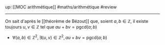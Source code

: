 up::[[MOC arithmétique]]
#maths/arithmétique #review

---

On sait d'après le [[théorème de Bézout]] que, soient $a,b\in\mathbb{Z}$, il existe toujours $u,v\in\mathbb{Z}$ tel que $au+bv=\mathrm{pgcd}(a;b)$
 - $\forall (a,b)\in\mathbb{Z}^2, \exists (u,v)\in\mathbb{Z}^2, au+bv = \mathrm{pgcd}(a;b)$
